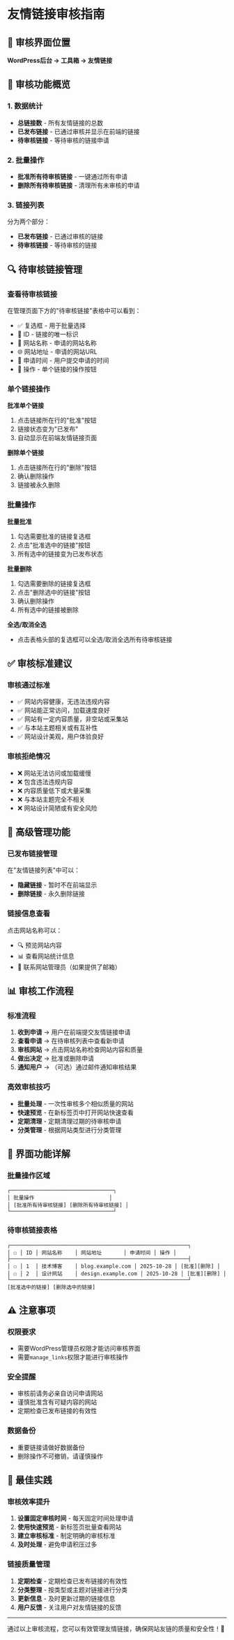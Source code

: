 # 友情链接审核指南

## 📍 审核界面位置

**WordPress后台 → 工具箱 → 友情链接**

## 🎯 审核功能概览

### 1. 数据统计
- **总链接数** - 所有友情链接的总数
- **已发布链接** - 已通过审核并显示在前端的链接
- **待审核链接** - 等待审核的链接申请

### 2. 批量操作
- **批准所有待审核链接** - 一键通过所有申请
- **删除所有待审核链接** - 清理所有未审核的申请

### 3. 链接列表
分为两个部分：
- **已发布链接** - 已通过审核的链接
- **待审核链接** - 等待审核的链接

## 🔍 待审核链接管理

### 查看待审核链接
在管理页面下方的"待审核链接"表格中可以看到：
- ✅ 复选框 - 用于批量选择
- 🔢 ID - 链接的唯一标识
- 📝 网站名称 - 申请的网站名称
- 🌐 网站地址 - 申请的网站URL
- 📅 申请时间 - 用户提交申请的时间
- 🔧 操作 - 单个链接的操作按钮

### 单个链接操作

**批准单个链接**
1. 点击链接所在行的"批准"按钮
2. 链接状态变为"已发布"
3. 自动显示在前端友情链接页面

**删除单个链接**
1. 点击链接所在行的"删除"按钮
2. 确认删除操作
3. 链接被永久删除

### 批量操作

**批量批准**
1. 勾选需要批准的链接复选框
2. 点击"批准选中的链接"按钮
3. 所有选中的链接变为已发布状态

**批量删除**
1. 勾选需要删除的链接复选框
2. 点击"删除选中的链接"按钮
3. 确认删除操作
4. 所有选中的链接被删除

**全选/取消全选**
- 点击表格头部的复选框可以全选/取消全选所有待审核链接

## ✅ 审核标准建议

### 审核通过标准
- ✅ 网站内容健康，无违法违规内容
- ✅ 网站能正常访问，加载速度良好
- ✅ 网站有一定内容质量，非空站或采集站
- ✅ 与本站主题相关或有互补性
- ✅ 网站设计美观，用户体验良好

### 审核拒绝情况
- ❌ 网站无法访问或加载缓慢
- ❌ 包含违法违规内容
- ❌ 内容质量低下或大量采集
- ❌ 与本站主题完全不相关
- ❌ 网站设计简陋或有安全风险

## 🔧 高级管理功能

### 已发布链接管理
在"友情链接列表"中可以：
- **隐藏链接** - 暂时不在前端显示
- **删除链接** - 永久删除链接

### 链接信息查看
点击网站名称可以：
- 🔍 预览网站内容
- 📊 查看网站统计信息
- 📧 联系网站管理员（如果提供了邮箱）

## 📊 审核工作流程

### 标准流程
1. **收到申请** → 用户在前端提交友情链接申请
2. **查看申请** → 在待审核列表中查看新申请
3. **审核网站** → 点击网站名称检查网站内容和质量
4. **做出决定** → 批准或删除申请
5. **通知用户** → （可选）通过邮件通知审核结果

### 高效审核技巧
- **批量处理** - 一次性审核多个相似质量的网站
- **快速预览** - 在新标签页中打开网站快速查看
- **定期清理** - 定期清理过期的待审核申请
- **分类管理** - 根据网站类型进行分类管理

## 🎨 界面功能详解

### 批量操作区域
```
┌─────────────────────────────────┐
│ 批量操作                        │
│ [批准所有待审核链接] [删除所有待审核链接] │
└─────────────────────────────────┘
```

### 待审核链接表格
```
┌─────────────────────────────────────────────────────────┐
│ ☐ │ ID │ 网站名称    │ 网站地址       │ 申请时间 │ 操作 │
├─────────────────────────────────────────────────────────┤
│ ☐ │ 1  │ 技术博客    │ blog.example.com │ 2025-10-28 │ [批准][删除] │
│ ☐ │ 2  │ 设计网站    │ design.example.com │ 2025-10-28 │ [批准][删除] │
└─────────────────────────────────────────────────────────┘
[批准选中的链接] [删除选中的链接]
```

## ⚠️ 注意事项

### 权限要求
- 需要WordPress管理员权限才能访问审核界面
- 需要`manage_links`权限才能进行审核操作

### 安全提醒
- 审核前请务必亲自访问申请网站
- 谨慎批准含有可疑内容的网站
- 定期检查已发布链接的有效性

### 数据备份
- 重要链接请做好数据备份
- 删除操作不可撤销，请谨慎操作

## 🚀 最佳实践

### 审核效率提升
1. **设置固定审核时间** - 每天固定时间处理申请
2. **使用快速预览** - 新标签页批量查看网站
3. **建立审核标准** - 制定明确的审核标准
4. **及时处理** - 避免申请积压过多

### 链接质量管理
1. **定期检查** - 定期检查已发布链接的有效性
2. **分类整理** - 按类型或主题对链接进行分类
3. **更新信息** - 及时更新过期的链接信息
4. **用户反馈** - 关注用户对友情链接的反馈

---

通过以上审核流程，您可以有效管理友情链接，确保网站友链的质量和安全性！🎉